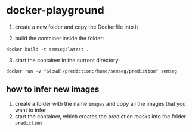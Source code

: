 # docker-playground
1. create a new folder and copy the Dockerfile into it

2. build the container inside the folder:
```
docker build -t semseg:latest .
```

3. start the container in the current directory:
```
docker run -v "$(pwd)/prediction:/home/semseg/prediction" semseg
```
## how to infer new images
1. create a folder with the name ```images``` and copy all the images that you want to infer
2. start the container, which creates the prediction masks into the folder ```prediction```
